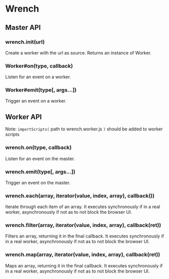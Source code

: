 # Wrench

## Master API

### wrench.init(url)
Create a worker with the url as source. Returns an instance of Worker.

### Worker#on(type, callback)
Listen for an event on a worker.

### Worker#emit(type[, args...])
Trigger an event on a worker.


## Worker API
Note: `importScripts(` path to wrench.worker.js `)` should be added to worker scripts

### wrench.on(type, callback)
Listen for an event on the master.

### wrench.emit(type[, args...])
Trigger an event on the master.

### wrench.each(array, iterator(value, index, array), callback())
Iterate through each item of an array. It executes synchronously if in a real worker, asynchronously if not as to not block the browser UI.

### wrench.filter(array, iterator(value, index, array), callback(ret))
Filters an array, returning it in the final callback. It executes synchronously if in a real worker, asynchronously if not as to not block the browser UI.

### wrench.map(array, iterator(value, index, array), callback(ret))
Maps an array, returning it in the final callback. It executes synchronously if in a real worker, asynchronously if not as to not block the browser UI.